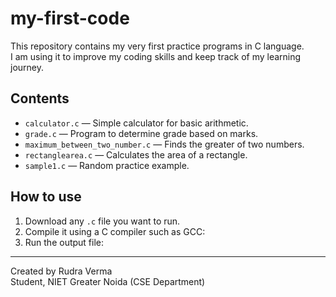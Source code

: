 # my-first-code

This repository contains my very first practice programs in C language.  
I am using it to improve my coding skills and keep track of my learning journey.

## Contents

- `calculator.c` — Simple calculator for basic arithmetic.
- `grade.c` — Program to determine grade based on marks.
- `maximum_between_two_number.c` — Finds the greater of two numbers.
- `rectanglearea.c` — Calculates the area of a rectangle.
- `sample1.c` — Random practice example.

## How to use

1. Download any `.c` file you want to run.
2. Compile it using a C compiler such as GCC:
3. Run the output file:

---

Created by Rudra Verma  
Student, NIET Greater Noida (CSE Department)
